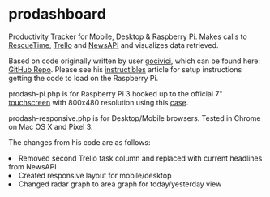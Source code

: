 # prodashboard
Productivity Tracker for Mobile, Desktop &amp; Raspberry Pi. Makes calls to <a href="https://www.rescuetime.com">RescueTime</a>, <a href="https://www.trello.com">Trello</a> and <a href="https://newsapi.org">NewsAPI</a> and visualizes data retrieved.

Based on code originally written by user <a href="https://github.com/gocivici">gocivici</a>, which can be found here: <a href="https://github.com/gocivici/productivity-tracker">GitHub Repo</a>. Please see his <a href="https://www.instructables.com/id/Productivity-Tracker-Powered-by-Raspberry-Pi/">instructibles</a> article for setup instructions getting the code to load on the Raspberry Pi. 

prodash-pi.php is for Raspberry Pi 3 hooked up to the official 7" <a href="https://www.amazon.com/gp/product/B0153R2A9I/ref=oh_aui_detailpage_o00_s00?ie=UTF8&psc=1">touchscreen</a> with 800x480 resolution using this <a href="https://www.amazon.com/gp/product/B01HV97F64/ref=oh_aui_detailpage_o00_s00?ie=UTF8&psc=1">case</a>. 

prodash-responsive.php is for Desktop/Mobile browsers. Tested in Chrome on Mac OS X and Pixel 3.

The changes from his code are as follows: 
<li>Removed second Trello task column and replaced with current headlines from NewsAPI</li>
<li>Created responsive layout for mobile/desktop</li>
<li>Changed radar graph to area graph for today/yesterday view</li>
